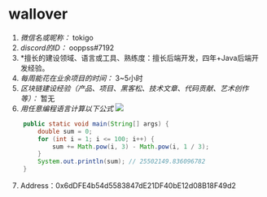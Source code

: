 # wallover

1. *微信名或昵称：* tokigo
2. *discord的ID：* ooppss#7192
3. *擅长的建设领域、语言或工具、熟练度：擅长后端开发，四年+Java后端开发经验。
4. *每周能花在业余项目的时间：* 3~5小时
5. *区块链建设经验（产品、项目、黑客松、技术文章、代码贡献、艺术创作等）：* 暂无
6. *用任意编程语言计算以下公式*
![](https://latex.codecogs.com/svg.image?\sum_{n=1}^{100}\left&space;(n^{3}-\sqrt[3]{n}&space;\right&space;))

```java
    public static void main(String[] args) {
        double sum = 0;
        for (int i = 1; i <= 100; i++) {
            sum += Math.pow(i, 3) - Math.pow(i, 1 / 3);
        }
        System.out.println(sum); // 25502149.836096782
    }
```
7. Address：0x6dDFE4b54d5583847dE21DF40bE12d08B18F49d2
